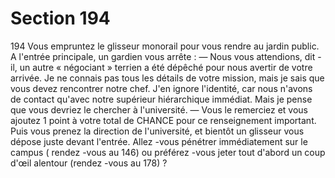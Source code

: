 # Section 194

194
Vous empruntez le glisseur monorail pour vous rendre au jardin
public. A l'entrée principale, un gardien vous arrête :
— Nous vous attendions, dit -il, un autre « négociant » terrien a
été dépêché pour nous avertir de votre arrivée. Je ne  connais pas
tous les détails de votre mission, mais je sais que vous devez
rencontrer notre chef. J'en ignore l'identité, car nous n'avons de
contact qu'avec notre supérieur hiérarchique immédiat. Mais je
pense que vous devriez le chercher à l'université.
— Vous le remerciez et vous ajoutez 1 point à votre total de
CHANCE  pour ce renseignement important. Puis vous prenez la
direction de l'université, et bientôt un glisseur vous dépose juste
devant l'entrée. Allez -vous pénétrer immédiatement sur le
campus ( rendez -vous au 146) ou préférez -vous jeter tout d'abord
un coup d'œil alentour (rendez -vous au 178) ?